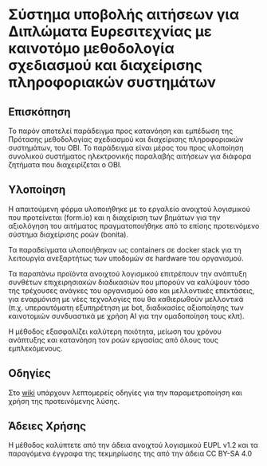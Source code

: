 # Σύστημα υποβολής αιτήσεων για Διπλώματα Ευρεσιτεχνίας με καινοτόμο μεθοδολογία  σχεδιασμού και διαχείρισης πληροφοριακών συστημάτων

## Επισκόπηση

Το παρόν αποτελεί παράδειγμα προς κατανόηση και εμπέδωση της  Πρότασης μεθοδολογίας σχεδιασμού και  διαχείρισης πληροφοριακών συστημάτων, του OBI.  Το παράδειγμα είναι μέρος του προς υλοποίηση συνολικού συστήματος ηλεκτρονικής παραλαβής αιτήσεων για διάφορα ζητήματα που διαχειρίζεται ο ΟΒΙ. 

## Υλοποίηση
Η  απαιτούμενη φόρμα υλοποιήθηκε  με το εργαλείο ανοιχτού λογισμικού που προτείνεται  (form.io) και η διαχείριση των βημάτων για την αξιολόγηση του αιτήματος πραγματοποιήθηκε  από το επίσης προτεινόμενο σύστημα διαχείρισης ροών (bonita).

Τα παραδείγματα υλοποιήθηκαν ως containers σε docker stack για τη λειτουργία ανεξαρτήτως των υποδομών σε hardware του οργανισμού.

Τα παραπάνω προϊόντα ανοιχτού λογισμικού επιτρέπουν την ανάπτυξη συνθέτων επιχειρησιακών διαδικασιών που μπορούν να καλύψουν τόσο της τρέχουσες ανάγκες του οργανισμού όσο και μελλοντικές επεκτάσεις, για εναρμόνιση με νέες τεχνολογίες που θα καθιερωθούν μελλοντικά (π.χ. υπεραυτόματη εξυπηρέτηση με bot, διαδικασίες αξιοποίησης των καινοτομιών συνδυαστικά με χρήση ΑΙ για την ομαδοποίηση τους κλπ).

H μέθοδος εξασφαλίζει καλύτερη ποιότητα, μείωση του χρόνου ανάπτυξης και κατανόηση τον ροών εργασίας από όλους τους εμπλεκόμενους.

## Οδηγίες

Στο [wiki](https://github.com/OBI-GRIPO/obi-prototype/wiki/) υπάρχουν λεπτομερείς οδηγίες για την παραμετροποίηση και χρήση της προτεινόμενης λύσης.

## Άδειες Χρήσης

Η μέθοδος καλύπτετε από την άδεια ανοιχτού λογισμικού EUPL v1.2 και τα παραγόμενα έγγραφα της τεκμηρίωσης της από την άδεια CC BY-SA 4.0
